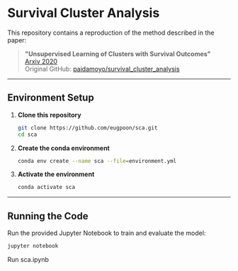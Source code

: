 # Survival Cluster Analysis

This repository contains a reproduction of the method described in the paper:  
> **"Unsupervised Learning of Clusters with Survival Outcomes"**  
> [Arxiv 2020](https://arxiv.org/pdf/2003.00355)  
> Original GitHub: [paidamoyo/survival_cluster_analysis](https://github.com/paidamoyo/survival_cluster_analysis)

---

## Environment Setup

1. **Clone this repository**
   ```bash
   git clone https://github.com/eugpoon/sca.git
   cd sca
   ```

2. **Create the conda environment**
   ```bash
   conda env create --name sca --file=environment.yml
   ```

3. **Activate the environment**
   ```bash
   conda activate sca
   ```

---

## Running the Code

Run the provided Jupyter Notebook to train and evaluate the model:

```bash
jupyter notebook
```

Run sca.ipynb
